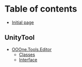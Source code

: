 # Table of contents

* [Initial page](README.md)

## UnityTool <a id="oooneunitytool"></a>

* [OOOne.Tools.Editor](oooneunitytool/ooone.tools.editor/README.md)
  * [Classes](oooneunitytool/ooone.tools.editor/classes.md)
  * [Interface](oooneunitytool/ooone.tools.editor/interface.md)

